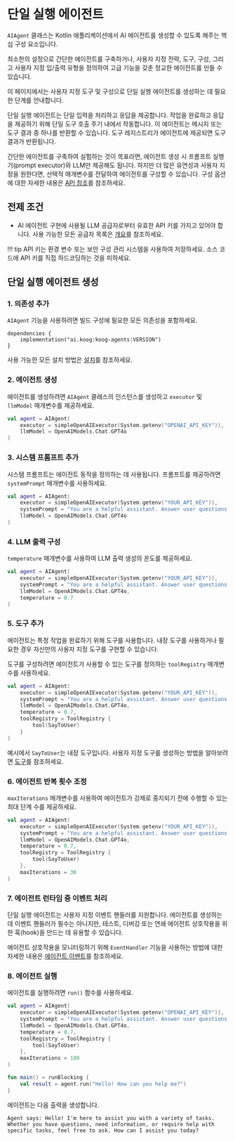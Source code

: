 # 단일 실행 에이전트

`AIAgent` 클래스는 Kotlin 애플리케이션에서 AI 에이전트를 생성할 수 있도록 해주는 핵심 구성 요소입니다.

최소한의 설정으로 간단한 에이전트를 구축하거나, 사용자 지정 전략, 도구, 구성, 그리고 사용자 지정 입/출력 유형을 정의하여 고급 기능을 갖춘 정교한 에이전트를 만들 수 있습니다.

이 페이지에서는 사용자 지정 도구 및 구성으로 단일 실행 에이전트를 생성하는 데 필요한 단계를 안내합니다.

단일 실행 에이전트는 단일 입력을 처리하고 응답을 제공합니다.
작업을 완료하고 응답을 제공하기 위해 단일 도구 호출 주기 내에서 작동합니다.
이 에이전트는 메시지 또는 도구 결과 중 하나를 반환할 수 있습니다.
도구 레지스트리가 에이전트에 제공되면 도구 결과가 반환됩니다.

간단한 에이전트를 구축하여 실험하는 것이 목표라면, 에이전트 생성 시 프롬프트 실행기(prompt executor)와 LLM만 제공해도 됩니다.
하지만 더 많은 유연성과 사용자 지정을 원한다면, 선택적 매개변수를 전달하여 에이전트를 구성할 수 있습니다.
구성 옵션에 대한 자세한 내용은 [API 참조](https://api.koog.ai/agents/agents-core/ai.koog.agents.core.agent/-a-i-agent/-a-i-agent.html)를 참조하세요.

## 전제 조건

- AI 에이전트 구현에 사용될 LLM 공급자로부터 유효한 API 키를 가지고 있어야 합니다. 사용 가능한 모든 공급자 목록은 [개요](index.md)를 참조하세요.

!!! tip
    API 키는 환경 변수 또는 보안 구성 관리 시스템을 사용하여 저장하세요.
    소스 코드에 API 키를 직접 하드코딩하는 것을 피하세요.

## 단일 실행 에이전트 생성

### 1. 의존성 추가

`AIAgent` 기능을 사용하려면 빌드 구성에 필요한 모든 의존성을 포함하세요.

```
dependencies {
    implementation("ai.koog:koog-agents:VERSION")
}
```

사용 가능한 모든 설치 방법은 [설치](index.md#installation)를 참조하세요.

### 2. 에이전트 생성

에이전트를 생성하려면 `AIAgent` 클래스의 인스턴스를 생성하고 `executor` 및 `llmModel` 매개변수를 제공하세요.

<!--- INCLUDE
import ai.koog.agents.core.agent.AIAgent
import ai.koog.prompt.executor.clients.openai.OpenAIModels
import ai.koog.prompt.executor.llms.all.simpleOpenAIExecutor
-->
```kotlin
val agent = AIAgent(
    executor = simpleOpenAIExecutor(System.getenv("OPENAI_API_KEY")),
    llmModel = OpenAIModels.Chat.GPT4o
)
```
<!--- KNIT example-single-run-01.kt -->

### 3. 시스템 프롬프트 추가

시스템 프롬프트는 에이전트 동작을 정의하는 데 사용됩니다. 프롬프트를 제공하려면 `systemPrompt` 매개변수를 사용하세요.

<!--- INCLUDE
import ai.koog.agents.core.agent.AIAgent
import ai.koog.prompt.executor.clients.openai.OpenAIModels
import ai.koog.prompt.executor.llms.all.simpleOpenAIExecutor
-->
```kotlin
val agent = AIAgent(
    executor = simpleOpenAIExecutor(System.getenv("YOUR_API_KEY")),
    systemPrompt = "You are a helpful assistant. Answer user questions concisely.",
    llmModel = OpenAIModels.Chat.GPT4o
)
```
<!--- KNIT example-single-run-02.kt -->

### 4. LLM 출력 구성

`temperature` 매개변수를 사용하여 LLM 출력 생성의 온도를 제공하세요.

<!--- INCLUDE
import ai.koog.agents.core.agent.AIAgent
import ai.koog.prompt.executor.clients.openai.OpenAIModels
import ai.koog.prompt.executor.llms.all.simpleOpenAIExecutor
-->
```kotlin
val agent = AIAgent(
    executor = simpleOpenAIExecutor(System.getenv("YOUR_API_KEY")),
    systemPrompt = "You are a helpful assistant. Answer user questions concisely.",
    llmModel = OpenAIModels.Chat.GPT4o,
    temperature = 0.7
)
```
<!--- KNIT example-single-run-03.kt -->

### 5. 도구 추가

에이전트는 특정 작업을 완료하기 위해 도구를 사용합니다.
내장 도구를 사용하거나 필요한 경우 자신만의 사용자 지정 도구를 구현할 수 있습니다.

도구를 구성하려면 에이전트가 사용할 수 있는 도구를 정의하는 `toolRegistry` 매개변수를 사용하세요.

<!--- INCLUDE
import ai.koog.agents.core.agent.AIAgent
import ai.koog.agents.core.tools.ToolRegistry
import ai.koog.agents.ext.tool.SayToUser
import ai.koog.prompt.executor.clients.openai.OpenAIModels
import ai.koog.prompt.executor.llms.all.simpleOpenAIExecutor
-->
```kotlin
val agent = AIAgent(
    executor = simpleOpenAIExecutor(System.getenv("YOUR_API_KEY")),
    systemPrompt = "You are a helpful assistant. Answer user questions concisely.",
    llmModel = OpenAIModels.Chat.GPT4o,
    temperature = 0.7,
    toolRegistry = ToolRegistry {
        tool(SayToUser)
    }
)
```
<!--- KNIT example-single-run-04.kt -->
예시에서 `SayToUser`는 내장 도구입니다. 사용자 지정 도구를 생성하는 방법을 알아보려면 [도구](tools-overview.md)를 참조하세요.

### 6. 에이전트 반복 횟수 조정

`maxIterations` 매개변수를 사용하여 에이전트가 강제로 중지되기 전에 수행할 수 있는 최대 단계 수를 제공하세요.

<!--- INCLUDE
import ai.koog.agents.core.agent.AIAgent
import ai.koog.agents.core.tools.ToolRegistry
import ai.koog.agents.ext.tool.SayToUser
import ai.koog.prompt.executor.clients.openai.OpenAIModels
import ai.koog.prompt.executor.llms.all.simpleOpenAIExecutor
-->
```kotlin
val agent = AIAgent(
    executor = simpleOpenAIExecutor(System.getenv("YOUR_API_KEY")),
    systemPrompt = "You are a helpful assistant. Answer user questions concisely.",
    llmModel = OpenAIModels.Chat.GPT4o,
    temperature = 0.7,
    toolRegistry = ToolRegistry {
        tool(SayToUser)
    },
    maxIterations = 30
)
```
<!--- KNIT example-single-run-05.kt -->

### 7. 에이전트 런타임 중 이벤트 처리

단일 실행 에이전트는 사용자 지정 이벤트 핸들러를 지원합니다.
에이전트를 생성하는 데 이벤트 핸들러가 필수는 아니지만, 테스트, 디버깅 또는 연쇄 에이전트 상호작용을 위한 훅(hook)을 만드는 데 유용할 수 있습니다.

에이전트 상호작용을 모니터링하기 위해 `EventHandler` 기능을 사용하는 방법에 대한 자세한 내용은 [에이전트 이벤트](agent-events.md)를 참조하세요.

### 8. 에이전트 실행

에이전트를 실행하려면 `run()` 함수를 사용하세요.

<!--- INCLUDE
import ai.koog.agents.core.agent.AIAgent
import ai.koog.agents.core.tools.ToolRegistry
import ai.koog.agents.ext.tool.SayToUser
import ai.koog.prompt.executor.clients.openai.OpenAIModels
import ai.koog.prompt.executor.llms.all.simpleOpenAIExecutor
import kotlinx.coroutines.runBlocking
-->
```kotlin
val agent = AIAgent(
    executor = simpleOpenAIExecutor(System.getenv("OPENAI_API_KEY")),
    systemPrompt = "You are a helpful assistant. Answer user questions concisely.",
    llmModel = OpenAIModels.Chat.GPT4o,
    temperature = 0.7,
    toolRegistry = ToolRegistry {
        tool(SayToUser)
    },
    maxIterations = 100
)

fun main() = runBlocking {
    val result = agent.run("Hello! How can you help me?")
}
```
<!--- KNIT example-single-run-06.kt -->

에이전트는 다음 출력을 생성합니다.

```
Agent says: Hello! I'm here to assist you with a variety of tasks. Whether you have questions, need information, or require help with specific tasks, feel free to ask. How can I assist you today?